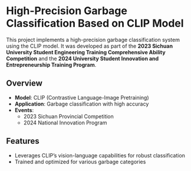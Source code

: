 # High-Precision Garbage Classification Based on CLIP Model

This project implements a high-precision garbage classification system using the CLIP model. It was developed as part of the **2023 Sichuan University Student Engineering Training Comprehensive Ability Competition** and the **2024 University Student Innovation and Entrepreneurship Training Program**.

## Overview
- **Model**: CLIP (Contrastive Language-Image Pretraining)
- **Application**: Garbage classification with high accuracy
- **Events**: 
  - 2023 Sichuan Provincial Competition
  - 2024 National Innovation Program

## Features
- Leverages CLIP’s vision-language capabilities for robust classification
- Trained and optimized for various garbage categories
